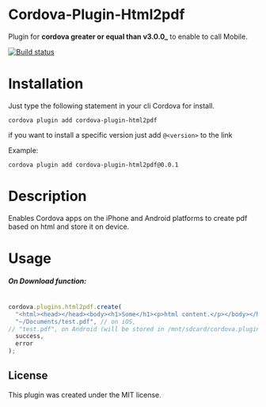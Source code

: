 # Cordova-Plugin-Html2pdf
Plugin for **cordova greater or equal than v3.0.0_** to enable to call Mobile.

[![Build status](https://dev.azure.com/public-org/AzurePipeline/_apis/build/status/Cordova-Phone-Html2Pdf%20Plugin)](https://dev.azure.com/public-org/AzurePipeline/_build/latest?definitionId=0)


Installation
===============

Just type the following statement in your cli Cordova for install.

`cordova plugin add cordova-plugin-html2pdf`

if you want to install a specific version just add `@<version>` to the link

Example:

`cordova plugin add cordova-plugin-html2pdf@0.0.1`

Description
===========
Enables Cordova apps on the iPhone and Android platforms
to create pdf based on html and store it on device.


Usage
=====

##### On Download function: 

```javascript

cordova.plugins.html2pdf.create(
  "<html><head></head><body><h1>Some</h1><p>html content.</p></body></html>",
  "~/Documents/test.pdf", // on iOS,
// "test.pdf", on Android (will be stored in /mnt/sdcard/cordova.plugin.html2pdf/test.pdf)
  success,
  error
);

```

## License

This plugin was created under the MIT license.